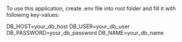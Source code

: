 ###
To use this application, create  .env file into root folder and fill it with following key-values:

DB_HOST=your_db_host
DB_USER=your_db_user
DB_PASSWORD=your_db_password
DB_NAME=your_db_name
